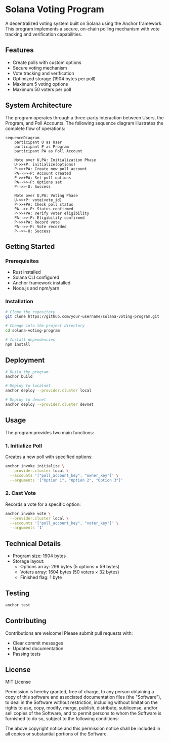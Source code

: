 # Solana Voting Program

A decentralized voting system built on Solana using the Anchor framework. This program implements a secure, on-chain polling mechanism with vote tracking and verification capabilities.

## Features

- Create polls with custom options
- Secure voting mechanism
- Vote tracking and verification
- Optimized storage (1904 bytes per poll)
- Maximum 5 voting options
- Maximum 50 voters per poll

## System Architecture

The program operates through a three-party interaction between Users, the Program, and Poll Accounts. The following sequence diagram illustrates the complete flow of operations:

```mermaid
sequenceDiagram
    participant U as User
    participant P as Program
    participant PA as Poll Account

    Note over U,PA: Initialization Phase
    U->>+P: initialize(options)
    P->>+PA: Create new poll account
    PA-->>-P: Account created
    P->>+PA: Set poll options
    PA-->>-P: Options set
    P-->>-U: Success

    Note over U,PA: Voting Phase
    U->>+P: vote(vote_id)
    P->>+PA: Check poll status
    PA-->>-P: Status confirmed
    P->>+PA: Verify voter eligibility
    PA-->>-P: Eligibility confirmed
    P->>+PA: Record vote
    PA-->>-P: Vote recorded
    P-->>-U: Success
```

## Getting Started

### Prerequisites

- Rust installed
- Solana CLI configured
- Anchor framework installed
- Node.js and npm/yarn

### Installation

```bash
# Clone the repository
git clone https://github.com/your-username/solana-voting-program.git

# Change into the project directory
cd solana-voting-program

# Install dependencies
npm install
```

## Deployment

```bash
# Build the program
anchor build

# Deploy to localnet
anchor deploy --provider.cluster local

# Deploy to devnet
anchor deploy --provider.cluster devnet
```

## Usage

The program provides two main functions:

### 1. Initialize Poll

Creates a new poll with specified options:

```bash
anchor invoke initialize \
  --provider.cluster local \
  --accounts '["poll_account_key", "owner_key"]' \
  --arguments '["Option 1", "Option 2", "Option 3"]'
```

### 2. Cast Vote

Records a vote for a specific option:

```bash
anchor invoke vote \
  --provider.cluster local \
  --accounts '["poll_account_key", "voter_key"]' \
  --arguments '1'
```

## Technical Details

- Program size: 1904 bytes
- Storage layout:
  - Options array: 299 bytes (5 options × 59 bytes)
  - Voters array: 1604 bytes (50 voters × 32 bytes)
  - Finished flag: 1 byte

## Testing

```bash
anchor test
```

## Contributing

Contributions are welcome! Please submit pull requests with:

- Clear commit messages
- Updated documentation
- Passing tests

## License

MIT License

Permission is hereby granted, free of charge, to any person obtaining a copy
of this software and associated documentation files (the "Software"), to deal
in the Software without restriction, including without limitation the rights
to use, copy, modify, merge, publish, distribute, sublicense, and/or sell
copies of the Software, and to permit persons to whom the Software is
furnished to do so, subject to the following conditions:

The above copyright notice and this permission notice shall be included in all
copies or substantial portions of the Software.
